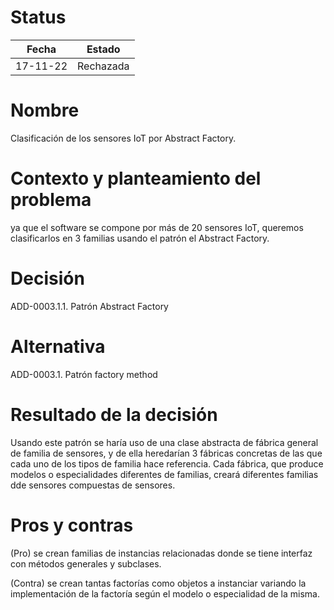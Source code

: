 # Status

| Fecha | Estado |
| --- | --- |
| 17-11-22 | Rechazada |

# Nombre

Clasificación de los sensores IoT por Abstract Factory.

# Contexto y planteamiento del problema

ya que el software se compone por más de 20 sensores IoT, queremos clasificarlos en 3 familias usando el patrón el Abstract Factory.

# Decisión

ADD-0003.1.1. Patrón Abstract Factory

# Alternativa

ADD-0003.1. Patrón factory method

# Resultado de la decisión

Usando este patrón se haría uso de una clase abstracta de fábrica general de familia de sensores, y de ella heredarían 3 fábricas concretas de las que cada uno de los tipos de familia hace referencia. Cada fábrica, que produce modelos o especialidades diferentes de familias, creará diferentes familias dde sensores compuestas de sensores.

# Pros y contras

(Pro) se crean familias de instancias relacionadas donde se tiene interfaz con métodos generales y subclases.

(Contra) se crean tantas factorías como objetos a instanciar variando la implementación de la factoría según el modelo o especialidad de la misma.
